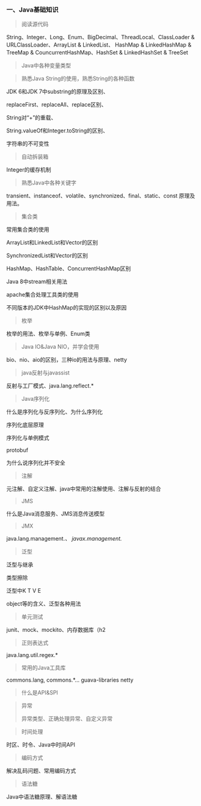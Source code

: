### 一、Java基础知识

> 阅读源代码

String、Integer、Long、Enum、BigDecimal、ThreadLocal、ClassLoader & URLClassLoader、ArrayList & LinkedList、 HashMap & LinkedHashMap & TreeMap & CouncurrentHashMap、HashSet & LinkedHashSet & TreeSet

> Java中各种变量类型



> 熟悉Java String的使用，熟悉String的各种函数

JDK 6和JDK 7中substring的原理及区别、

replaceFirst、replaceAll、replace区别、

String对“+”的重载、

String.valueOf和Integer.toString的区别、

字符串的不可变性

> 自动拆装箱

Integer的缓存机制



> 熟悉Java中各种关键字

transient、instanceof、volatile、synchronized、final、static、const 原理及用法。

> 集合类

常用集合类的使用

ArrayList和LinkedList和Vector的区别 

SynchronizedList和Vector的区别

HashMap、HashTable、ConcurrentHashMap区别

Java 8中stream相关用法

apache集合处理工具类的使用

不同版本的JDK中HashMap的实现的区别以及原因

> 枚举

枚举的用法、枚举与单例、Enum类

> Java IO&Java NIO，并学会使用

bio、nio、aio的区别，三种io的用法与原理、netty



> java反射与javassist

反射与工厂模式、java.lang.reflect.*

>Java序列化

什么是序列化与反序列化、为什么序列化

序列化底层原理

序列化与单例模式

protobuf

为什么说序列化并不安全

> 注解

元注解、自定义注解、java中常用的注解使用、注解与反射的结合

> JMS

什么是Java消息服务、JMS消息传送模型

> JMX

java.lang.management.*、 javax.management.*

> 泛型

泛型与继承

类型擦除

泛型中K T V E  

object等的含义、泛型各种用法

> 单元测试

junit、mock、mockito、内存数据库（h2

> 正则表达式

java.lang.util.regex.*

> 常用的Java工具库

commons.lang, commons.*... guava-libraries netty

> 什么是API&SPI

> 异常 
>
> 异常类型、正确处理异常、自定义异常

> 时间处理

时区、时令、Java中时间API

> 编码方式

解决乱码问题、常用编码方式

> 语法糖

Java中语法糖原理、解语法糖

